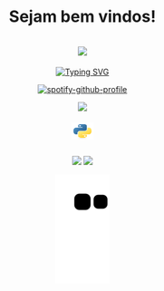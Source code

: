 <body>
<h1 align="center"> Sejam bem vindos! </h1>
<br>
<div align="center">
<img src="https://i.imgur.com/jws59v2.gif">
</div>
<br>
</div>
<div align="center"
     
[![Typing SVG](https://readme-typing-svg.herokuapp.com?font=Source+Serif+Pro&color=%23FC1161&duration=1500&multiline=true&height=175&lines=%E2%80%A2+Oi%2C+eu+sou+o+Henrique!;%E2%80%A2+Idade+%3A+22+anos;%E2%80%A2+Estudo%3A++F%C3%ADsica;%E2%80%A2+Pronomes%3A+ele+%2F+dele;%E2%80%A2+Pa%C3%ADs%3A+Brasil;%E2%80%A2+Idiomas%3A+Portugu%C3%AAs+%2F+Ingl%C3%AAs;%E2%80%A2+M%C3%BAsica%3A)](https://git.io/typing-svg)

[![spotify-github-profile](https://spotify-github-profile.vercel.app/api/view?uid=22z65sjmtimkkgrrxk554pkai&cover_image=true&theme=default&bar_color_cover=false&bar_color=fc1161)](https://github.com/kittinan/spotify-github-profile)
     
<div align="center">
  <a href="https://github.com/KingBreak1">
  <img height="160em" src="https://github-readme-stats.vercel.app/api?username=KingBreak1&show_icons=true&theme=dark&include_all_commits=true&count_private=true"/>
</div>
  
  <div style="display: inline_block"><br>
      <img align="center" alt="Python" height="30" width="40" src="https://raw.githubusercontent.com/devicons/devicon/master/icons/python/python-original.svg">
</div>
  
##
  
<div>
  <a href="instagram.com/henrique_rmf/" target="_blank"><img src="https://img.shields.io/badge/-Instagram-%23E4405F?style=for-the-badge&logo=instagram&logoColor=white" target="_blank"></a>
  <a href="https://open.spotify.com/user/22z65sjmtimkkgrrxk554pkai?si=7bea2943b4ba47c7" target="_blank"><img src="https://img.shields.io/badge/Spotify-1ED760?&style=for-the-badge&logo=spotify&logoColor=white" target="_blank"></a>
  
 ![Snake animation](https://github.com/santosnicolle/santosnicolle/blob/output/github-contribution-grid-snake.svg)
  
</div>

